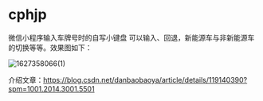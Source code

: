 # cphjp
微信小程序输入车牌号时的自写小键盘
可以输入、回退，新能源车与非新能源车的切换等等。效果图如下：

![1627358066(1)](https://user-images.githubusercontent.com/44957814/127427448-b6124395-c41d-4c61-b9aa-621cd6eb23b9.jpg)

介绍文章：https://blog.csdn.net/danbaobaoya/article/details/119140390?spm=1001.2014.3001.5501
